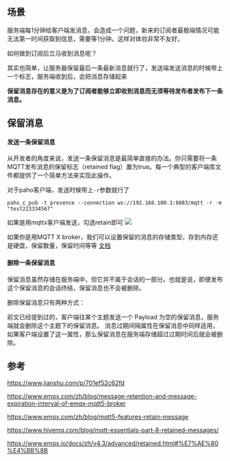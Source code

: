 ## 场景
服务端每1分钟给客户端发消息，会造成一个问题，新来的订阅者最极端情况可能无法第一时间获取到信息，需要等1分钟。这样对体验非常不友好。

如何做到订阅后立马收到消息呢？

其实也简单，让服务器保留最后一条最新消息就行了，发送端发送消息的时候带上一个标志，服务端收到后，会把消息存储起来

**保留消息存在的意义是为了订阅者能够立即收到消息而无须等待发布者发布下一条消息。**

## 保留消息

#### 发送一条保留消息
从开发者的角度来说，发送一条保留消息是最简单直接的办法。你只需要将一条MQTT发布消息的保留标志（retained flag）置为true。每一个典型的客户端库文件都提供了一个简单方法来实现此操作。

对于paho客户端，发送时候带上`-r`参数就行了

`paho_c_pub -t presence --connection ws://192.168.100.1:8083/mqtt -r -m "test223334567"`

如果是用mqttx客户端发送，勾选retain即可
![](https://pek3b.qingstor.com/hexo-blog/hexo-blog/20210716111540.png)

如果你是用MQTT X broker，我们可以设置保留的消息的存储类型，存到内存还是硬盘，保留数量，保留时间等等
[文档](https://docs.emqx.cn/broker/v4.3/advanced/retained.html#%E7%AE%80%E4%BB%8B)

#### 删除一条保留消息
保留消息虽然存储在服务端中，但它并不属于会话的一部分。也就是说，即便发布这个保留消息的会话终结，保留消息也不会被删除。

删除保留消息只有两种方式：

前文已经提到过的，客户端往某个主题发送一个 Payload 为空的保留消息，服务端就会删除这个主题下的保留消息。
消息过期间隔属性在保留消息中同样适用，如果客户端设置了这一属性，那么保留消息在服务端存储超过过期时间后就会被删除。


## 参考

https://www.jianshu.com/p/701ef52c62fd

https://www.emqx.com/zh/blog/message-retention-and-message-expiration-interval-of-emqx-mqtt5-broker

https://www.emqx.com/zh/blog/mqtt5-features-retain-message

https://www.hivemq.com/blog/mqtt-essentials-part-8-retained-messages/

https://www.emqx.io/docs/zh/v4.3/advanced/retained.html#%E7%AE%80%E4%BB%8B